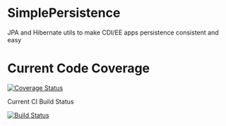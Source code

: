 SimplePersistence
=================

JPA and Hibernate utils to make CDI/EE apps persistence consistent and easy


Current Code Coverage
=====================

[![Coverage Status](https://coveralls.io/repos/cbensemann/SimplePersistence/badge.svg)](https://coveralls.io/r/cbensemann/SimplePersistence)

Current CI Build Status

[![Build Status](https://travis-ci.org/cbensemann/SimplePersistence.svg?branch=master)](https://travis-ci.org/cbensemann/SimplePersistence)
